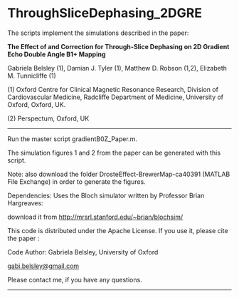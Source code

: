 # ThroughSliceDephasing_2DGRE

The scripts implement the simulations described in the paper:

**The Effect of and Correction for Through-Slice Dephasing on 2D Gradient Echo Double Angle B1+ Mapping**

Gabriela Belsley (1), Damian J. Tyler (1), Matthew D. Robson (1,2), Elizabeth M. Tunnicliffe (1)

(1) Oxford Centre for Clinical Magnetic Resonance Research, Division of
Cardiovascular Medicine, Radcliffe Department of Medicine, University of Oxford,
Oxford, UK.

(2) Perspectum, Oxford, UK

---------------------------------------------

Run the master script gradientB0Z_Paper.m.

The simulation figures 1 and 2 from the paper can be generated with this script.

Note: also download the folder DrosteEffect-BrewerMap-ca40391 (MATLAB File Exchange) in order to generate the figures.

Dependencies: Uses the Bloch simulator written by Professor Brian Hargreaves: 

download it from http://mrsrl.stanford.edu/~brian/blochsim/

This code is distributed under the Apache License. If you use it, please cite the paper : 

Code Author: Gabriela Belsley, University of Oxford

gabi.belsley@gmail.com

Please contact me, if you have any questions. 

---------------------------------------------

